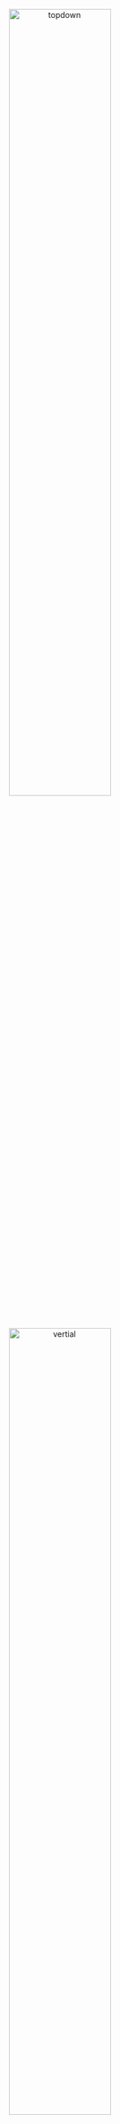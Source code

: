 
<p align="center">
  <img src="images/topdown.gif" width="60%" title="topdown">
</p>

<p align="center">
  <img src="images/vertical.gif" width="60%" title="vertial">
</p>



## What is it?

It is a video comparsion tool to compare the raw video and processed video. At the top right of the image, there are  two figures from the raw video and the processed video which could show the detail and difference. Two mainly comparsion methods are implemented, top down flash and vertial flash. The example is shown above. This tool can be used to compare two videos and the videos with same name in the different folders.


## Installation
```
git clone https://github.com/wuchangsheng951/VideoComparsionTool.git
cd VideoComparsionTool
pip install -r requirements.txt
```

## Usage: Command line
```
import VideoComparsionTool 
vct = VideoComparsionTool(source_text = 'input', target_text = 'output', zoom_point = (400,500))
#set different zoom point for different videos
zoom_dict = {}
zoom_dict['indoor1.mp4'] = (800,800)
#generate the videos in different folder
vct.videos2clip('input_video', 'output_video', flash_type= 'topdown', zoom_dict = zoom_dict)
#generate the single video
vct.video2clip('input.mp4','output.mp4', flash_type= 'vertical')

```

## License
> MIT License
